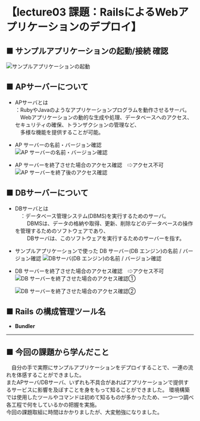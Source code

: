 # 【lecture03 課題：RailsによるWebアプリケーションのデプロイ】

## ■ サンプルアプリケーションの起動/接続 確認
![サンプルアプリケーションの起動](https://user-images.githubusercontent.com/88935162/234622942-5c101092-2ce9-4c6d-ba46-bcd77e1d418a.png)

## ■ APサーバーについて
- APサーバとは  
   ：RubyやJavaのようなアプリケーションプログラムを動作させるサーバ。  
   　Webアプリケーションの動的な生成や処理、データベースへのアクセス、セキュリティの確保、トランザクションの管理など、  
　多様な機能を提供することが可能。
- AP サーバーの名前・バージョン確認  
  ![AP サーバーの名前・バージョン確認](https://user-images.githubusercontent.com/88935162/234623964-8fb316d7-2fb5-486f-8c4e-f8a868008298.png)

- AP サーバーを終了させた場合のアクセス確認　⇨アクセス不可
  ![AP サーバーを終了後のアクセス確認](https://user-images.githubusercontent.com/88935162/234624408-823fa8d5-9787-47fd-85e0-6d468b7d9a82.png)

## ■ DBサーバーについて
- DBサーバとは  
　：データベース管理システム(DBMS)を実行するためのサーバ。  
 　   　DBMSは、データの格納や取得、更新、削除などのデータベースの操作を管理するためのソフトウェアであり、  
    　 　DBサーバは、このソフトウェアを実行するためのサーバーを指す。  

- サンプルアプリケーションで使った DB サーバー(DB エンジン)の名前 / バージョン確認
  ![ DBサーバ(DB エンジン)の名前 / バージョン確認](https://user-images.githubusercontent.com/88935162/234625683-0e1a7898-bc57-4297-a43c-a65d8ae217df.png)  
  
- DB サーバーを終了させた場合のアクセス確認　⇨アクセス不可
  ![DB サーバーを終了させた場合のアクセス確認①](https://user-images.githubusercontent.com/88935162/234626588-6e39be57-11c2-40ee-8425-de4495cff7ef.png)
  
  ![DB サーバーを終了させた場合のアクセス確認②](https://user-images.githubusercontent.com/88935162/234627049-a6506a03-25cb-4847-ae60-271d04b55228.png)

## ■ Rails の構成管理ツール名
- **Bundler**
---
## ■ 今回の課題から学んだこと
　自分の手で実際にサンプルアプリケーションをデプロイすることで、一連の流れを体感することができました。  
またAPサーバ/DBサーバ、いずれも不具合があればアプリケーションで提供するサービスに影響を及ぼすことを身をもって知ることができました。
環境構築では使用したツールやコマンドは初めて知るものが多かったため、一つ一つ調べ各工程で何をしているかの把握を実施。  
今回の課題取組に時間はかかりましたが、大変勉強になりました。

